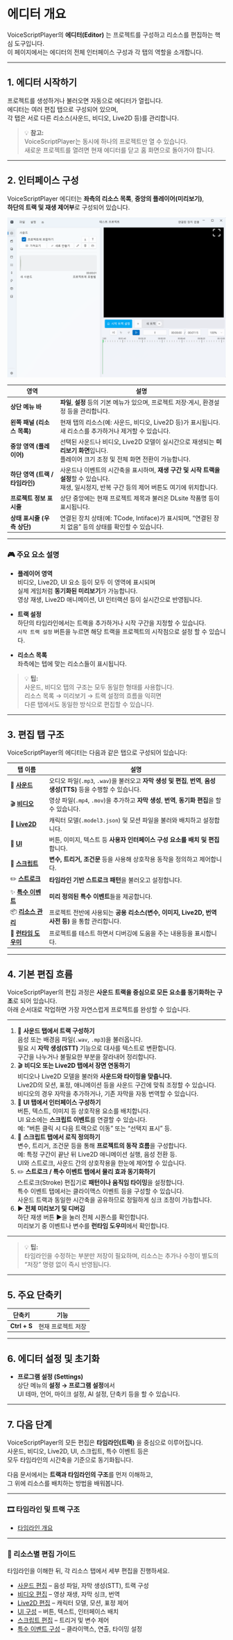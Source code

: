 # 에디터 개요

VoiceScriptPlayer의 **에디터(Editor)** 는 프로젝트를 구성하고 리소스를 편집하는 핵심 도구입니다.  
이 페이지에서는 에디터의 전체 인터페이스 구성과 각 탭의 역할을 소개합니다.

---

## 1. 에디터 시작하기

프로젝트를 생성하거나 불러오면 자동으로 에디터가 열립니다.  
에디터는 여러 편집 탭으로 구성되어 있으며,  
각 탭은 서로 다른 리소스(사운드, 비디오, Live2D 등)를 관리합니다.

> 💡 **참고:**  
> VoiceScriptPlayer는 동시에 하나의 프로젝트만 열 수 있습니다.  
> 새로운 프로젝트를 열려면 현재 에디터를 닫고 홈 화면으로 돌아가야 합니다.

---

## 2. 인터페이스 구성

VoiceScriptPlayer 에디터는 **좌측의 리소스 목록**, **중앙의 플레이어(미리보기)**,  
**하단의 트랙 및 재생 제어부**로 구성되어 있습니다.

![editor-overview](../images/editor-overview.png)

| 영역 | 설명 |
|------|------|
| **상단 메뉴 바** | **파일**, **설정** 등의 기본 메뉴가 있으며, 프로젝트 저장·게시, 환경설정 등을 관리합니다. |
| **왼쪽 패널 (리소스 목록)** | 현재 탭의 리소스(예: 사운드, 비디오, Live2D 등)가 표시됩니다.<br>새 리소스를 추가하거나 제거할 수 있습니다. |
| **중앙 영역 (플레이어)** | 선택된 사운드나 비디오, Live2D 모델이 실시간으로 재생되는 **미리보기 화면**입니다.<br>플레이어 크기 조정 및 전체 화면 전환이 가능합니다. |
| **하단 영역 (트랙 / 타임라인)** | 사운드나 이벤트의 시간축을 표시하며, **재생 구간 및 시작 트랙을 설정**할 수 있습니다.<br>재생, 일시정지, 반복 구간 등의 제어 버튼도 여기에 위치합니다. |
| **프로젝트 정보 표시줄** | 상단 중앙에는 현재 프로젝트 제목과 불러온 DLsite 작품명 등이 표시됩니다. |
| **상태 표시줄 (우측 상단)** | 연결된 장치 상태(예: TCode, Intiface)가 표시되며, “연결된 장치 없음” 등의 상태를 확인할 수 있습니다. |

---

### 🎮 주요 요소 설명

- **플레이어 영역**  
  비디오, Live2D, UI 요소 등이 모두 이 영역에 표시되며  
  실제 게임처럼 **동기화된 미리보기**가 가능합니다.  
  영상 재생, Live2D 애니메이션, UI 인터랙션 등이 실시간으로 반영됩니다.

- **트랙 설정**  
  하단의 타임라인에서는 트랙을 추가하거나 시작 구간을 지정할 수 있습니다.  
  `시작 트랙 설정` 버튼을 누르면 해당 트랙을 프로젝트의 시작점으로 설정 할 수 있습니다.

- **리소스 목록**  
  좌측에는 텝에 맞는 리소스들이 표시됩니다.

> 💡 **팁:**  
> 사운드, 비디오 탭의 구조는 모두 동일한 형태를 사용합니다.  
> 리소스 목록 → 미리보기 → 트랙 설정의 흐름을 익히면  
> 다른 탭에서도 동일한 방식으로 편집할 수 있습니다.

---

## 3. 편집 탭 구조

VoiceScriptPlayer의 에디터는 다음과 같은 탭으로 구성되어 있습니다:

| 탭 이름 | 설명 |
|----------|------|
| 🎵 [**사운드**](../editor/sound.md) | 오디오 파일(`.mp3`, `.wav`)을 불러오고 **자막 생성 및 편집**, **번역**, **음성 생성(TTS)** 등을 수행할 수 있습니다. |
| 🎬 [**비디오**](../editor/video.md) | 영상 파일(`.mp4`, `.mov`)을 추가하고 **자막 생성**, **번역**, **동기화 편집**을 할 수 있습니다. |
| 🧍 [**Live2D**](../editor/live2d.md) | 캐릭터 모델(`.model3.json`) 및 모션 파일을 불러와 배치하고 설정합니다. |
| 🧩 [**UI**](../editor/ui.md) | 버튼, 이미지, 텍스트 등 **사용자 인터페이스 구성 요소를 배치 및 편집**합니다. |
| 💬 [**스크립트**](../editor/script.md) | **변수, 트리거, 조건문** 등을 사용해 상호작용 동작을 정의하고 제어합니다. |
| ✏️ [**스트로크**](../editor/stroke.md) | **타임라인 기반 스트로크 패턴**을 불러오고 설정합니다. |
| ✨ [**특수 이벤트**](../editor/special-event.md) | **미리 정의된 특수 이벤트**들을 제공합니다. |
| 📦 [**리소스 관리**](../editor/resources.md) | 프로젝트 전반에 사용되는 **공용 리소스(변수, 이미지, Live2D, 번역 사전 등)** 을 통합 관리합니다. |
| 🧰 [**런타임 도우미**](../editor/runtime-helper.md) | 프로젝트를 테스트 하면서 디버깅에 도움을 주는 내용등을 표시합니다. |

---

## 4. 기본 편집 흐름

VoiceScriptPlayer의 편집 과정은 **사운드 트랙을 중심으로 모든 요소를 동기화하는 구조**로 되어 있습니다.  
아래 순서대로 작업하면 가장 자연스럽게 프로젝트를 완성할 수 있습니다.

---

<ol>
  <li>🎵 <b>사운드 탭에서 트랙 구성하기</b><br>
  음성 또는 배경음 파일(<code>.wav</code>, <code>.mp3</code>)을 불러옵니다.<br>
  필요 시 <b>자막 생성(STT)</b> 기능으로 대사를 텍스트로 변환합니다.<br>
  구간을 나누거나 불필요한 부분을 잘라내어 정리합니다.</li>

  <li>🎬 <b>비디오 또는 Live2D 탭에서 장면 연동하기</b><br>
  비디오나 Live2D 모델을 불러와 <b>사운드와 타이밍을 맞춥니다.</b><br>
  Live2D의 모션, 표정, 애니메이션 등을 사운드 구간에 맞춰 조정할 수 있습니다.<br>
  비디오의 경우 자막을 추가하거나, 기존 자막을 자동 번역할 수 있습니다.</li>

  <li>🧩 <b>UI 탭에서 인터페이스 구성하기</b><br>
  버튼, 텍스트, 이미지 등 상호작용 요소를 배치합니다.<br>
  UI 요소에는 <b>스크립트 이벤트</b>를 연결할 수 있습니다.<br>
  예: “버튼 클릭 시 다음 트랙으로 이동” 또는 “선택지 표시” 등.</li>

  <li>💬 <b>스크립트 탭에서 로직 정의하기</b><br>
  변수, 트리거, 조건문 등을 통해 <b>프로젝트의 동작 흐름</b>을 구성합니다.<br>
  예: 특정 구간이 끝난 뒤 Live2D 애니메이션 실행, 음성 전환 등.<br>
  UI와 스트로크, 사운드 간의 상호작용을 한눈에 제어할 수 있습니다.</li>

  <li>✏️ <b>스트로크 / 특수 이벤트 탭에서 물리 효과 동기화하기</b><br>
  스트로크(Stroke) 편집기로 <b>패턴이나 움직임 타이밍</b>을 설정합니다.<br>
  특수 이벤트 탭에서는 클라이맥스 이벤트 등을 구성할 수 있습니다.<br>
  사운드 트랙과 동일한 시간축을 공유하므로 정밀하게 싱크 조정이 가능합니다.</li>

  <li>▶️ <b>전체 미리보기 및 디버깅</b><br>
  하단 재생 버튼 ▶을 눌러 전체 시퀀스를 확인합니다.<br>
  미리보기 중 이벤트나 변수를 <b>런타임 도우미</b>에서 확인합니다.</li>
</ol>

---

> 💡 **팁:**  
> 타임라인을 수정하는 부분만 저장이 필요하며,
> 리소스는 추가나 수정이 별도의 “저장” 명령 없이 즉시 반영됩니다.

---

## 5. 주요 단축키

| 단축키 | 기능 |
|--------|------|
| **Ctrl + S** | 현재 프로젝트 저장 |

---

## 6. 에디터 설정 및 초기화

- **프로그램 설정 (Settings)**  
  상단 메뉴의 **설정 → 프로그램 설정**에서  
  UI 테마, 언어, 마이크 설정, AI 설정, 단축키 등을 할 수 있습니다.

---

## 7. 다음 단계

VoiceScriptPlayer의 모든 편집은 **타임라인(트랙)** 을 중심으로 이루어집니다.  
사운드, 비디오, Live2D, UI, 스크립트, 특수 이벤트 등은  
모두 타임라인의 시간축을 기준으로 동기화됩니다.

다음 문서에서는 **트랙과 타임라인의 구조**를 먼저 이해하고,  
그 위에 리소스를 배치하는 방법을 배워봅니다.

---

### 🎞️ 타임라인 및 트랙 구조
- [타임라인 개요](timeline.md)  

---

### 🎵 리소스별 편집 가이드
타임라인을 이해한 뒤, 각 리소스 탭에서 세부 편집을 진행하세요.

- [사운드 편집](sound.md) – 음성 파일, 자막 생성(STT), 트랙 구성  
- [비디오 편집](video.md) – 영상 재생, 자막 싱크, 번역  
- [Live2D 편집](live2d.md) – 캐릭터 모델, 모션, 표정 제어  
- [UI 구성](ui.md) – 버튼, 텍스트, 인터페이스 배치  
- [스크립트 편집](script.md) – 트리거 및 변수 제어  
- [특수 이벤트 구성](special-event.md) – 클라이맥스, 연출, 타이밍 설정  
